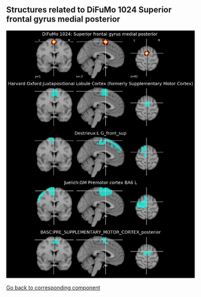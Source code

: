 


## Structures related to DiFuMo 1024 Superior frontal gyrus medial posterior 

![585](585.jpg "Structures related to DiFuMo 1024 Superior frontal gyrus medial posterior ")

[Go back to corresponding component](https://parietal-inria.github.io/DiFuMo/1024/html/585.html)